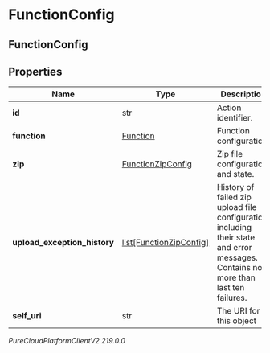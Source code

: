 # FunctionConfig

## FunctionConfig

## Properties

|Name | Type | Description | Notes|
|------------ | ------------- | ------------- | -------------|
| **id** | str | Action identifier. | [optional] |
| **function** | [Function](Function) | Function configuration. | [optional] |
| **zip** | [FunctionZipConfig](FunctionZipConfig) | Zip file configuration and state. | [optional] |
| **upload_exception_history** | [list[FunctionZipConfig]](FunctionZipConfig) | History of failed zip upload file configuration including their state and error messages. Contains no more than last ten failures. | [optional] |
| **self_uri** | str | The URI for this object | [optional] |



_PureCloudPlatformClientV2 219.0.0_
